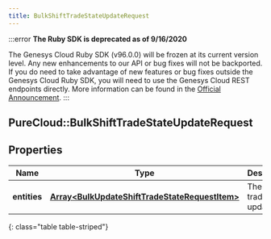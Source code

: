 ```yaml
---
title: BulkShiftTradeStateUpdateRequest
---
```


:::error
**The Ruby SDK is deprecated as of 9/16/2020**

The Genesys Cloud Ruby SDK (v96.0.0) will be frozen at its current version level. Any new enhancements to our API or bug fixes will not be backported. If you do need to take advantage of new features or bug fixes outside the Genesys Cloud Ruby SDK, you will need to use the Genesys Cloud REST endpoints directly. More information can be found in the [Official Announcement](https://developer.mypurecloud.com/forum/t/announcement-genesys-cloud-ruby-sdk-end-of-life/8850).
:::


## PureCloud::BulkShiftTradeStateUpdateRequest

## Properties

|Name | Type | Description | Notes|
|------------ | ------------- | ------------- | -------------|
| **entities** | [**Array&lt;BulkUpdateShiftTradeStateRequestItem&gt;**](BulkUpdateShiftTradeStateRequestItem.html) | The shift trades to update | |
{: class="table table-striped"}



